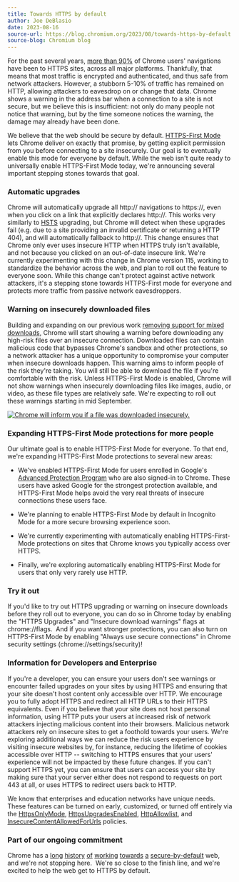 ```yaml
---
title: Towards HTTPS by default
author: Joe DeBlasio
date: 2023-08-16
source-url: https://blog.chromium.org/2023/08/towards-https-by-default.html
source-blog: Chromium blog
---
```


For the past several years, [more than 90%](https://transparencyreport.google.com/https/overview?hl=en) of Chrome users' navigations have been to HTTPS sites, across all major platforms. Thankfully, that means that most traffic is encrypted and authenticated, and thus safe from network attackers. However, a stubborn 5-10% of traffic has remained on HTTP, allowing attackers to eavesdrop on or change that data. Chrome shows a warning in the address bar when a connection to a site is not secure, but we believe this is insufficient: not only do many people not notice that warning, but by the time someone notices the warning, the damage may already have been done.

We believe that the web should be secure by default. [HTTPS-First Mode](https://blog.chromium.org/2021/07/increasing-https-adoption.html) lets Chrome deliver on exactly that promise, by getting explicit permission from you before connecting to a site insecurely. Our goal is to eventually enable this mode for everyone by default. While the web isn't quite ready to universally enable HTTPS-First Mode today, we're announcing several important stepping stones towards that goal.

### Automatic upgrades

Chrome will automatically upgrade all http:// navigations to https://, even when you click on a link that explicitly declares http://. This works very similarly to [HSTS](https://developer.mozilla.org/en-US/docs/Web/HTTP/Headers/Strict-Transport-Security) upgrading, but Chrome will detect when these upgrades fail (e.g. due to a site providing an invalid certificate or returning a HTTP 404), and will automatically fallback to http://. This change ensures that Chrome only ever uses insecure HTTP when HTTPS truly isn't available, and not because you clicked on an out-of-date insecure link. We're currently experimenting with this change in Chrome version 115, working to standardize the behavior across the web, and plan to roll out the feature to everyone soon. While this change can't protect against active network attackers, it's a stepping stone towards HTTPS-First mode for everyone and protects more traffic from passive network eavesdroppers.

### Warning on insecurely downloaded files

Building and expanding on our previous work [removing support for mixed downloads](https://blog.chromium.org/2020/02/protecting-users-from-insecure.html), Chrome will start showing a warning before downloading any high-risk files over an insecure connection. Downloaded files can contain malicious code that bypasses Chrome's sandbox and other protections, so a network attacker has a unique opportunity to compromise your computer when insecure downloads happen. This warning aims to inform people of the risk they're taking. You will still be able to download the file if you're comfortable with the risk. Unless HTTPS-First Mode is enabled, Chrome will not show warnings when insecurely downloading files like images, audio, or video, as these file types are relatively safe. We're expecting to roll out these warnings starting in mid September.

[![Chrome will inform you if a file was downloaded insecurely.](https://blogger.googleusercontent.com/img/b/R29vZ2xl/AVvXsEil0cFrf9w3NuP__F_fospAVauXsYDZjI3DUr5S9Y9BSwabFBj1MQTA7b0HkEOp3L6t2hOeqf5YWW7X5Jyi14N5MGu71h0siCxxr1ubrrfMK4MeTDf6KJrSD9aD6FjuTK5HY2n8fcbjjVcOtNZ-UT5PeOAvmDblEuIYiQv2cHonubCKIMX6BXE_N-tF79zm/w320-h169/Chrome%20will%20inform%20you%20if%20a%20file%20was%20downloaded%20insecurely.png)](https://blogger.googleusercontent.com/img/b/R29vZ2xl/AVvXsEil0cFrf9w3NuP__F_fospAVauXsYDZjI3DUr5S9Y9BSwabFBj1MQTA7b0HkEOp3L6t2hOeqf5YWW7X5Jyi14N5MGu71h0siCxxr1ubrrfMK4MeTDf6KJrSD9aD6FjuTK5HY2n8fcbjjVcOtNZ-UT5PeOAvmDblEuIYiQv2cHonubCKIMX6BXE_N-tF79zm/s712/Chrome%20will%20inform%20you%20if%20a%20file%20was%20downloaded%20insecurely.png)

### Expanding HTTPS-First Mode protections for more people

Our ultimate goal is to enable HTTPS-First Mode for everyone. To that end, we're expanding HTTPS-First Mode protections to several new areas:

-   We've enabled HTTPS-First Mode for users enrolled in Google's [Advanced Protection Program](https://landing.google.com/advancedprotection/) who are also signed-in to Chrome. These users have asked Google for the strongest protection available, and HTTPS-First Mode helps avoid the very real threats of insecure connections these users face.

-   We're planning to enable HTTPS-First Mode by default in Incognito Mode for a more secure browsing experience soon. 

-   We're currently experimenting with automatically enabling HTTPS-First-Mode protections on sites that Chrome knows you typically access over HTTPS.

-   Finally, we're exploring automatically enabling HTTPS-First Mode for users that only very rarely use HTTP.

### Try it out

If you'd like to try out HTTPS upgrading or warning on insecure downloads before they roll out to everyone, you can do so in Chrome today by enabling the "HTTPS Upgrades" and "Insecure download warnings" flags at chrome://flags.  And if you want stronger protections, you can also turn on HTTPS-First Mode by enabling "Always use secure connections" in Chrome security settings (chrome://settings/security)!

### Information for Developers and Enterprise

If you're a developer, you can ensure your users don't see warnings or encounter failed upgrades on your sites by using HTTPS and ensuring that your site doesn't host content only accessible over HTTP. We encourage you to fully adopt HTTPS and redirect all HTTP URLs to their HTTPS equivalents. Even if you believe that your site does not host personal information, using HTTP puts your users at increased risk of network attackers injecting malicious content into their browsers. Malicious network attackers rely on insecure sites to get a foothold towards your users. We're exploring additional ways we can reduce the risk users experience by visiting insecure websites by, for instance, reducing the lifetime of cookies accessible over HTTP -- switching to HTTPS ensures that your users' experience will not be impacted by these future changes. If you can't support HTTPS yet, you can ensure that users can access your site by making sure that your server either does not respond to requests on port 443 at all, or uses HTTPS to redirect users back to HTTP.

We know that enterprises and education networks have unique needs. These features can be turned on early, customized, or turned off entirely via the [HttpsOnlyMode](https://chromeenterprise.google/policies/#HttpsOnlyMode), [HttpsUpgradesEnabled](https://chromeenterprise.google/policies/#HttpsUpgradesEnabled), [HttpAllowlist](https://chromeenterprise.google/policies/#HttpAllowlist), and [InsecureContentAllowedForUrls](https://chromeenterprise.google/policies/#InsecureContentAllowedForUrls) policies.

### Part of our ongoing commitment

Chrome has a [long](https://blog.chromium.org/2018/05/evolving-chromes-security-indicators.html)  [history](https://blog.chromium.org/2019/10/no-more-mixed-messages-about-https.html)  [of](https://blog.chromium.org/2020/02/protecting-users-from-insecure.html)  [working](https://blog.chromium.org/2020/08/protecting-google-chrome-users-from.html)  [towards](https://blog.chromium.org/2021/03/a-safer-default-for-navigation-https.html)  [a](https://blog.chromium.org/2021/07/increasing-https-adoption.html)  [secure-by-default](https://blog.chromium.org/2023/05/an-update-on-lock-icon.html) web, and we're not stopping here.  We're so close to the finish line, and we're excited to help the web get to HTTPS by default.